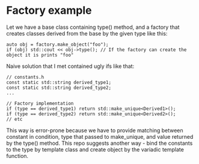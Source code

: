 # Factory example

Let we have a base class containing type() method, and a factory that creates classes derived from the base by the given type like this:
```
auto obj = factory.make_object("foo");
if (obj) std::cout << obj->type(); // If the factory can create the object it is prints "foo"
```

Naive solution that I met contained ugly ifs like that:
```
// constants.h
const static std::string derived_type1;
const static std::string derived_type2;
...

// Factory implementation
if (type == derived_type1) return std::make_unique<Derived1>();
if (type == derived_type2) return std::make_unique<Derived2>();
// etc
```

This way is error-prone because we have to provide matching between constant in condition, type that passed to make_unique, and value returned by the type() method. This repo suggests another way - bind the constants to the type by template class and create object by the variadic template function.
